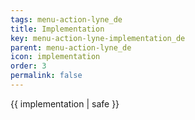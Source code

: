 ```yaml
---
tags: menu-action-lyne_de
title: Implementation
key: menu-action-lyne-implementation_de
parent: menu-action-lyne_de
icon: implementation
order: 3
permalink: false  
---
```

 {{ implementation | safe }}


